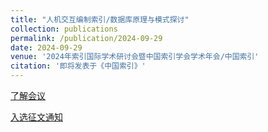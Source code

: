 ```yaml
---
title: "人机交互编制索引/数据库原理与模式探讨"
collection: publications
permalink: /publication/2024-09-29
date: 2024-09-29
venue: '2024年索引国际学术研讨会暨中国索引学会学术年会/中国索引'
citation: '即将发表于《中国索引》'
---
```


[了解会议](http://isi.lib.pku.edu.cn/Home/Default)

[入选征文通知](http://isi.lib.pku.edu.cn/Home/Detail/8992fc29-3410-4603-a701-3c5321eca50e)
